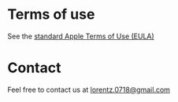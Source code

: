 # Terms of use

See the [standard Apple Terms of Use (EULA)](https://www.apple.com/legal/internet-services/itunes/dev/stdeula/)

# Contact
Feel free to contact us at [lorentz.0718@gmail.com](mailto:lorentz.0718@gmail.com)